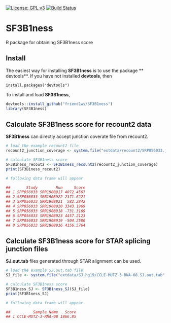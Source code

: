 [![License: GPL v3](https://img.shields.io/badge/License-GPL%20v3-blue.svg)](https://www.gnu.org/licenses/gpl-3.0)
[![Build Status](https://travis-ci.org/friend1ws/SF3B1ness.svg?branch=master)](https://travis-ci.org/friend1ws/SF3B1ness)

# SF3B1ness
R package for obtaining SF3B1ness score

## Install 

The easiest way for installing **SF3B1ness** is to use the package ** devtools**.
If you have not installed **devtools**, then
```
install.packages("devtools")
```

To install and load **SF3B1ness**,
```R
devtools::install_github("friend1ws/SF3B1ness")
library(SF3B1ness)
```

## Calculate SF3B1ness score for recount2 data

**SF3B1ness** can directly accept junction coverate file from recount2.
```R
# load the example recount2 file
recount2_junction_coverage <- system.file("extdata/recount2/SRP056033.junction_coverage.tsv.gz", package="SF3B1ness")

# calculate SF3B1ness score
SF3B1ness_recout2 <- SF3B1ness_recount2(recount2_junction_coverage)
print(SF3B1ness_recout2)

# following data frame will appear

##       Study        Run     Score
## 1 SRP056033 SRR1908917 4072.4567
## 2 SRP056033 SRR1908922 2371.6221
## 3 SRP056033 SRR1908921  582.2842
## 4 SRP056033 SRR1908920 3343.1969
## 5 SRP056033 SRR1908918 -731.3169
## 6 SRP056033 SRR1908923 4457.2123
## 7 SRP056033 SRR1908919 -504.2580
## 8 SRP056033 SRR1908916 4156.5764
```

## Calculate SF3B1ness score for STAR splicing junction files

**SJ.out.tab** files generated through STAR alignment can be used.
```R
# load the example SJ.out.tab file
SJ_file <- system.file("extdata/SJ_hg19/CCLE-MUTZ-3-RNA-08.SJ.out.tab", package="SF3B1ness")

# calculate SF3B1ness score
SF3B1ness_SJ <- SF3B1ness_SJ(SJ_file)
print(SF3B1ness_SJ)

# following data frame will appear

##          Sample_Name   Score
## 1 CCLE-MUTZ-3-RNA-08 1866.85
```

